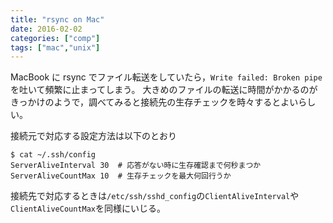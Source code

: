 ```yaml
---
title: "rsync on Mac"
date: 2016-02-02
categories: ["comp"]
tags: ["mac","unix"]
---
```


MacBook に rsync でファイル転送をしていたら，`Write failed: Broken pipe`を吐いて頻繁に止まってしまう。
大きめのファイルの転送に時間がかかるのがきっかけのようで，調べてみると接続先の生存チェックを時々するとよいらしい。
<!--more-->

接続元で対応する設定方法は以下のとおり
```
$ cat ~/.ssh/config
ServerAliveInterval 30  # 応答がない時に生存確認まで何秒まつか
ServerAliveCountMax 10  # 生存チェックを最大何回行うか
```

接続先で対応するときは`/etc/ssh/sshd_config`の`ClientAliveInterval`や`ClientAliveCountMax`を同様にいじる。

